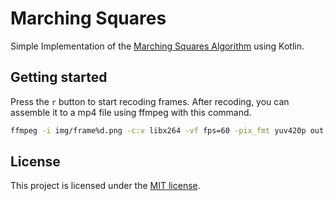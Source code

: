 # Marching Squares

Simple Implementation of the [Marching Squares Algorithm](https://en.wikipedia.org/wiki/Marching_squares) using Kotlin.

## Getting started
Press the `r` button to start recoding frames.
After recoding, you can assemble it to a mp4 file using ffmpeg with this command.

```bash
ffmpeg -i img/frame%d.png -c:v libx264 -vf fps=60 -pix_fmt yuv420p out.mp4
```

## License

This project is licensed under the [MIT license](./LICENSE).
